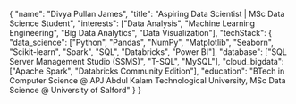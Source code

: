 {
  "name": "Divya Pullan James",
  "title": "Aspiring Data Scientist | MSc Data Science Student",
  "interests": ["Data Analysis", "Machine Learning Engineering", "Big Data Analytics", "Data Visualization"],
  "techStack": {
    "data_science": ["Python", "Pandas", "NumPy", "Matplotlib", "Seaborn", "Scikit-learn", "Spark", "SQL", "Databricks", "Power BI"],
    "database": ["SQL Server Management Studio (SSMS)", "T-SQL", "MySQL"],
    "cloud_bigdata": ["Apache Spark", "Databricks Community Edition"],
    "education": "BTech in Computer Science @ APJ Abdul Kalam Technological University, MSc Data Science @ University of Salford"
  }
}

<!---
Divya-PJ/Divya-PJ is a ✨ special ✨ repository because its `README.md` (this file) appears on your GitHub profile.
You can click the Preview link to take a look at your changes.
--->
